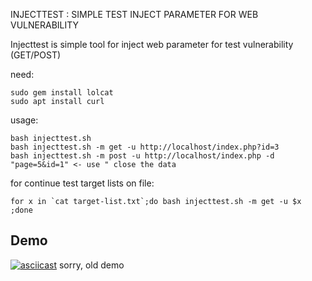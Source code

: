 INJECTTEST : SIMPLE TEST INJECT PARAMETER FOR WEB VULNERABILITY

Injecttest is simple tool for inject web parameter for test vulnerability (GET/POST)

need:<br>
```
sudo gem install lolcat
sudo apt install curl
```

usage:<br>
```
bash injecttest.sh
bash injecttest.sh -m get -u http://localhost/index.php?id=3
bash injecttest.sh -m post -u http://localhost/index.php -d "page=5&id=1" <- use " close the data
```

for continue test target lists on file:<br>
```
for x in `cat target-list.txt`;do bash injecttest.sh -m get -u $x ;done
```
## Demo
[![asciicast](https://asciinema.org/a/254248.svg)](https://asciinema.org/a/254248)
sorry, old demo
